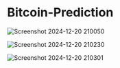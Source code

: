 # Bitcoin-Prediction

![Screenshot 2024-12-20 210050](https://github.com/user-attachments/assets/9ae05ff2-88d2-4a61-a277-b6eff840cf7b)


![Screenshot 2024-12-20 210230](https://github.com/user-attachments/assets/772ba669-440d-4485-8caa-cd4d72e2c926)


![Screenshot 2024-12-20 210301](https://github.com/user-attachments/assets/8027fe27-b0c7-4e35-8fb7-311675add1bd)
